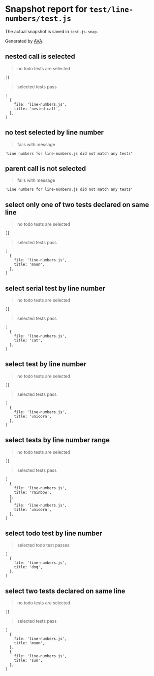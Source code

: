 # Snapshot report for `test/line-numbers/test.js`

The actual snapshot is saved in `test.js.snap`.

Generated by [AVA](https://avajs.dev).

## nested call is selected

> no todo tests are selected

    []

> selected tests pass

    [
      {
        file: 'line-numbers.js',
        title: 'nested call',
      },
    ]

## no test selected by line number

> fails with message

    'Line numbers for line-numbers.js did not match any tests'

## parent call is not selected

> fails with message

    'Line numbers for line-numbers.js did not match any tests'

## select only one of two tests declared on same line

> no todo tests are selected

    []

> selected tests pass

    [
      {
        file: 'line-numbers.js',
        title: 'moon',
      },
    ]

## select serial test by line number

> no todo tests are selected

    []

> selected tests pass

    [
      {
        file: 'line-numbers.js',
        title: 'cat',
      },
    ]

## select test by line number

> no todo tests are selected

    []

> selected tests pass

    [
      {
        file: 'line-numbers.js',
        title: 'unicorn',
      },
    ]

## select tests by line number range

> no todo tests are selected

    []

> selected tests pass

    [
      {
        file: 'line-numbers.js',
        title: 'rainbow',
      },
      {
        file: 'line-numbers.js',
        title: 'unicorn',
      },
    ]

## select todo test by line number

> selected todo test passes

    [
      {
        file: 'line-numbers.js',
        title: 'dog',
      },
    ]

## select two tests declared on same line

> no todo tests are selected

    []

> selected tests pass

    [
      {
        file: 'line-numbers.js',
        title: 'moon',
      },
      {
        file: 'line-numbers.js',
        title: 'sun',
      },
    ]
